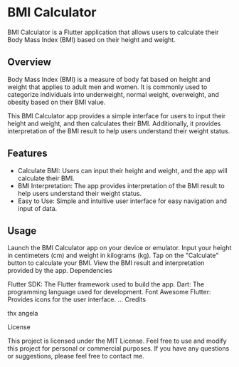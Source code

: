 # BMI Calculator

BMI Calculator is a Flutter application that allows users to calculate their Body Mass Index (BMI) based on their height and weight.

## Overview

Body Mass Index (BMI) is a measure of body fat based on height and weight that applies to adult men and women. It is commonly used to categorize individuals into underweight, normal weight, overweight, and obesity based on their BMI value.

This BMI Calculator app provides a simple interface for users to input their height and weight, and then calculates their BMI. Additionally, it provides interpretation of the BMI result to help users understand their weight status.

## Features

- Calculate BMI: Users can input their height and weight, and the app will calculate their BMI.
- BMI Interpretation: The app provides interpretation of the BMI result to help users understand their weight status.
- Easy to Use: Simple and intuitive user interface for easy navigation and input of data.

## Usage

Launch the BMI Calculator app on your device or emulator.
Input your height in centimeters (cm) and weight in kilograms (kg).
Tap on the "Calculate" button to calculate your BMI.
View the BMI result and interpretation provided by the app.
Dependencies

Flutter SDK: The Flutter framework used to build the app.
Dart: The programming language used for development.
Font Awesome Flutter: Provides icons for the user interface.
...
Credits

thx angela

License

This project is licensed under the MIT License. Feel free to use and modify this project for personal or commercial purposes. If you have any questions or suggestions, please feel free to contact me.
